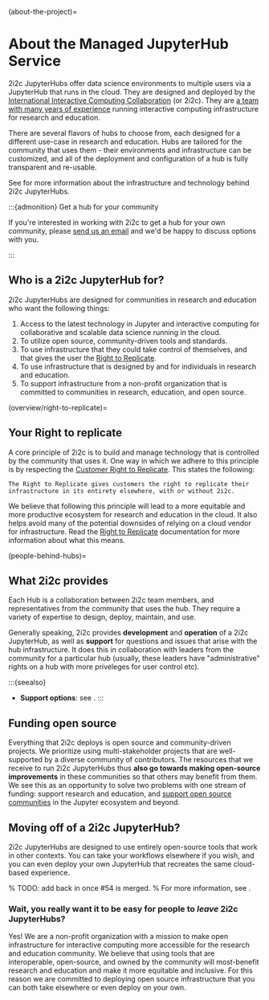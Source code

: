(about-the-project)=
# About the Managed JupyterHub Service

2i2c JupyterHubs offer data science environments to multiple users via a JupyterHub that runs in the cloud.
They are designed and deployed by the [International Interactive Computing Collaboration](https://2i2c.org) (or 2i2c). They are [a team with many years of experience](https://2i2c.org/about/) running interactive computing infrastructure for research and education.

There are several flavors of hubs to choose from, each designed for a different use-case in research and education.
Hubs are tailored for the community that uses them - their environments and infrastructure can be customized, and all of the deployment and configuration of a hub is fully transparent and re-usable.

See [](infrastructure.md) for more information about the infrastructure and technology behind 2i2c JupyterHubs.

:::{admonition} Get a hub for your community

If you're interested in working with 2i2c to get a hub for your own community, please [send us an email](mailto:hello@2i2c.org) and we'd be happy to discuss options with you.

:::

## Who is a 2i2c JupyterHub for?

2i2c JupyterHubs are designed for communities in research and education who want the following things:

1. Access to the latest technology in Jupyter and interactive computing for collaborative and scalable data science running in the cloud.
2. To utilize open source, community-driven tools and standards.
3. To use infrastructure that they could take control of themselves, and that gives the user the [Right to Replicate](overview/right-to-replicate).
4. To use infrastructure that is designed by and for individuals in research and education.
5. To support infrastructure from a non-profit organization that is committed to communities in research, education, and open source.

(overview/right-to-replicate)=
## Your Right to replicate

A core principle of 2i2c is to build and manage technology that is controlled by the community that uses it.
One way in which we adhere to this principle is by respecting the [Customer Right to Replicate](https://2i2c.org/right-to-replicate/). This states the following:

```{epigraph}
The Right to Replicate gives customers the right to replicate their infrastructure in its entirety elsewhere, with or without 2i2c.
```

We believe that following this principle will lead to a more equitable and more productive ecosystem for research and education in the cloud. It also helps avoid many of the potential downsides of relying on a cloud vendor for infrastructure. Read the [Right to Replicate](https://2i2c.org/right-to-replicate/) documentation for more information about what this means.

(people-behind-hubs)=
## What 2i2c provides

Each Hub is a collaboration between 2i2c team members, and representatives from the community that uses the hub.
They require a variety of expertise to design, deploy, maintain, and use.

Generally speaking, 2i2c provides **development** and **operation** of a 2i2c JupyterHub, as well as **support** for questions and issues that arise with the hub infrastructure.
It does this in collaboration with leaders from the community for a particular hub (usually, these leaders have "administrative" rights on a hub with more priveleges for user control etc).

:::{seealso}
- **Support options**: see [](../admin/howto/support.md).
:::

## Funding open source

Everything that 2i2c deploys is open source and community-driven projects.
We prioritize using multi-stakeholder projects that are well-supported by a diverse community of contributors.
The resources that we receive to run 2i2c JupyterHubs thus **also go towards making open-source improvements** in these communities so that others may benefit from them.
We see this as an opportunity to solve two problems with one stream of funding: support research and education, and [support open source communities](https://2i2c.org/open-source/) in the Jupyter ecosystem and beyond.

## Moving off of a 2i2c JupyterHub?

2i2c JupyterHubs are designed to use entirely open-source tools that work in other contexts. You can take your workflows elsewhere if you wish, and you can even deploy your own JupyterHub that recreates the same cloud-based experience.

% TODO: add back in once #54 is merged.
% For more information, see [](migration-guide).

### Wait, you really want it to be easy for people to _leave_ 2i2c JupyterHubs?

Yes! We are a non-profit organization with a mission to make open infrastructure for interactive computing more accessible for the research and education community. We believe that using tools that are interoperable, open-source, and owned by the community will most-benefit research and education and make it more equitable and inclusive. For this reason we are committed to deploying open source infrastructure that you can both take elsewhere or even deploy on your own.
